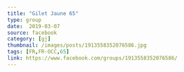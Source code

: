 ```yaml
---
title: "Gilet Jaune 65"
type: group
date:  2019-03-07
source: facebook
category: [gj]
thumbnail: /images/posts/1913558352076586.jpg
tags: [FR,FR-OCC,65]
link: https://www.facebook.com/groups/1913558352076586/
---
```

